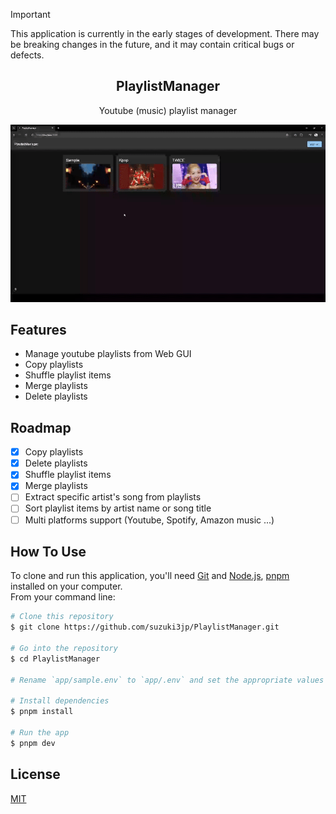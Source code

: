 > [!IMPORTANT]
> This application is currently in the early stages of development. There may be breaking changes in the future, and it may contain critical bugs or defects.

<h2 align="center">PlaylistManager</h2>
<div align="center">Youtube (music) playlist manager</div>

![PlaylistManagerDemo](./assets/PlaylistManagerDemo.gif)

## Features
- Manage youtube playlists from Web GUI
- Copy playlists
- Shuffle playlist items
- Merge playlists
- Delete playlists

## Roadmap
- [x] Copy playlists
- [x] Delete playlists
- [x] Shuffle playlist items
- [x] Merge playlists
- [ ] Extract specific artist's song from playlists
- [ ] Sort playlist items by artist name or song title
- [ ] Multi platforms support (Youtube, Spotify, Amazon music ...)

## How To Use
To clone and run this application, you'll need [Git](https://git-scm.com) and [Node.js](https://nodejs.org/en/download/), [pnpm](https://pnpm.io/) installed on your computer.  
From your command line:
```bash
# Clone this repository
$ git clone https://github.com/suzuki3jp/PlaylistManager.git

# Go into the repository
$ cd PlaylistManager

# Rename `app/sample.env` to `app/.env` and set the appropriate values

# Install dependencies
$ pnpm install

# Run the app
$ pnpm dev
```
## License

[MIT](./LICENSE)
